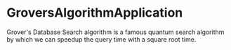 # GroversAlgorithmApplication
Grover's Database Search algorithm is a famous quantum search algorithm by which we can speedup the query time with a square root time.
